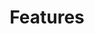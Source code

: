 ---
title: Features
layout: helpcenter-mobile
weight: 3
permalink: /helpcenter-mobile/features/analytics/
---